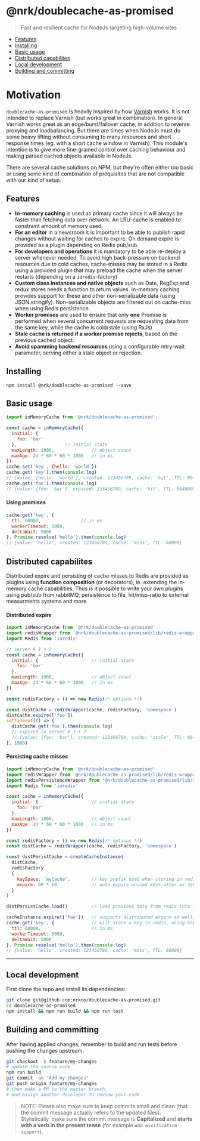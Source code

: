 # @nrk/doublecache-as-promised

> Fast and resilient cache for NodeJs targeting high-volume sites

- [Features](#features)
- [Installing](#installing)
- [Basic usage](#basic-usage)
- [Distributed capabilites](#distributed-capabilites)
- [Local development](#local-development)
- [Building and committing](#building-and-committing)

# Motivation
`doublecache-as-promised` is heavily inspired by how [Varnish](https://varnish-cache.org/) works. It is not intended to replace Varnish (but works great in combination). In general Varnish works great as an edge/burst/failover cache, in addition to reverse proxying and loadbalancing. But there are times when NodeJs must do some heavy lifting without consuming to many resources and short response times (eg. with a short cache window in Varnish). This module's intention is to give more fine-grained control over caching behaviour and making parsed cached objects available in NodeJs.

There are several cache solutions on NPM, but they're often either too basic or
using some kind of combination of prequisites that are not compatible with our kind of setup.

## Features
- __In-memory caching__ is used as primary cache since it will always be faster than fetching data over network. An LRU-cache is enabled to constraint amount of memory used.
- __For an editor__ in a newsroom it is important to be able to publish rapid changes without waiting for caches to expire. On demand expire is provided as a plugin depending on Redis pub/sub.
- __For developers and operations__ it is mandatory to be able re-deploy a server whenever needed. To avoid high back-pressure on backend resources due to cold caches, cache-misses may be stored in a Redis using a provided plugin that may preload the cache when the server restarts (depending on a `ioredis`-factory)
- __Custom class instances and native objects__ such as Date, RegExp and redux stores needs a function to return values. In-memory caching provides support for these and other non-serializable data (using JSON.stringify). Non-serializable objects are filtered out on cache-miss when using Redis persistence.
- __Worker promises__ are used to ensure that only __one__ Promise is performed when several concurrent requests are requesting data from the same key, while the cache is cold/stale (using RxJs)
- __Stale cache is returned if a worker promise rejects__, based on the previous cached object.
- __Avoid spamming backend resources__ using a configurable retry-wait parameter, serving either a stale object or rejection.

## Installing

```
npm install @nrk/doublecache-as-promised --save
```

## Basic usage
```js
import inMemoryCache from '@nrk/doublecache-as-promised';

const cache = inMemoryCache({
  initial: {
    foo: 'bar'
  },                  // initial state
  maxLength: 1000,              // object count
  maxAge: 24 * 60 * 60 * 1000   // in ms
})
cache.set('key', {hello: 'world'})
cache.get('key').then(console.log)
// {value: {hello: 'world'}, created: 123456789, cache: 'hit', TTL: 86400000}
cache.get('foo').then(console.log)
// {value: {foo: 'bar'}, created: 123456789, cache: 'hit', TTL: 86400000}
```

#### Using promises
```js
cache.get('key', {
  ttl: 60000,               // in ms
  workerTimeout: 5000,
  deltaWait: 5000
}, Promise.resolve('hello').then(console.log)
// {value: 'hello', created: 123456789, cache: 'miss', TTL: 60000}
```

## Distributed capabilites
Distributed expire and persisting of cache misses to Redis are provided as
plugins using __function composition__ (or decorators), ie. extending the
in-memory cache cababilities. Thus is it possible to write your own plugins using pub/sub from rabbitMQ, persistence to file, hit/miss-ratio to external measurments systems and more.

#### Distributed expire
```js
import inMemoryCache from '@nrk/doublecache-as-promised'
import redisWrapper from '@nrk/doublecache-as-promised/lib/redis-wrapper'
import Redis from 'ioredis'

// server # 1 + 2
const cache = inMemoryCache({
  initial: {                    // initial state
    foo: 'bar'
  },                  
  maxLength: 1000,              // object count
  maxAge: 24 * 60 * 60 * 1000   // in ms
})

const redisFactory = () => new Redis(/* options */)

const distCache = redisWrapper(cache, redisFactory, 'namespace')
distCache.expire(['foo'])
setTimeout(() => {
  distCache.get('foo').then(console.log)
  // expired in server # 1 + 2
  // {value: {foo: 'bar'}, created: 123456789, cache: 'stale', TTL: 86400000}
}, 1000)
```

#### Persisting cache misses
```js
import inMemoryCache from '@nrk/doublecache-as-promised'
import redisWrapper from '@nrk/doublecache-as-promised/lib/redis-wrapper'
import redisPersistenceWrapper from '@nrk/doublecache-as-promised/lib/redis-persistence-wrapper'
import Redis from 'ioredis'

const cache = inMemoryCache({
  initial: {                    // initial state
    foo: 'bar'
  },                  
  maxLength: 1000,              // object count
  maxAge: 24 * 60 * 60 * 1000   // in ms
})

const redisFactory = () => new Redis(/* options */)
const distCache = redisWrapper(cache, redisFactory, 'namespace')

const distPeristCache = createCacheInstance(
  distCache,
  redisFactory,
  {
    keySpace: 'myCache',        // key prefix used when storing in redis
    expire: 60 * 60             // auto expire unused keys after xx seconds
  }
)

distPersistCache.load()         // load previous data from redis into local cache

cacheInstance.expire(['foo'])   // supports distributed expire as well, using redisWrapper
cache.get('key', {              // will store a key in redis, using key: myCache-<timestamp><key>
  ttl: 60000,                   // in ms
  workerTimeout: 5000,
  deltaWait: 5000
}, Promise.resolve('hello').then(console.log)
// {value: 'hello', created: 123456789, cache: 'miss', TTL: 60000}
```

---

## Local development
First clone the repo and install its dependencies:

```bash
git clone git@github.com:nrkno/doublecache-as-promised.git
cd doublecache-as-promised
npm install && npm run build && npm run test
```

## Building and committing
After having applied changes, remember to build and run tests before pushing the changes upstream.

```bash
git checkout -b feature/my-changes
# update the source code
npm run build
git commit -am "Add my changes"
git push origin feature/my-changes
# then make a PR to the master branch,
# and assign another developer to review your code
```

> NOTE! Please also make sure to keep commits small and clean (that the commit message actually refers to the updated files).  
> Stylistically, make sure the commit message is **Capitalized** and **starts with a verb in the present tense** (for example `Add minification support`).
